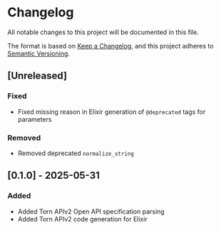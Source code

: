 # Changelog

All notable changes to this project will be documented in this file.

The format is based on [Keep a Changelog](https://keepachangelog.com/en/1.1.0/),
and this project adheres to [Semantic Versioning](https://semver.org/spec/v2.0.0.html).

## [Unreleased]
### Fixed
- Fixed missing reason in Elixir generation of `@deprecated` tags for parameters

### Removed
- Removed deprecated `normalize_string`

## [0.1.0] - 2025-05-31
### Added
- Added Torn APIv2 Open API specification parsing
- Added Torn APIv2 code generation for Elixir

